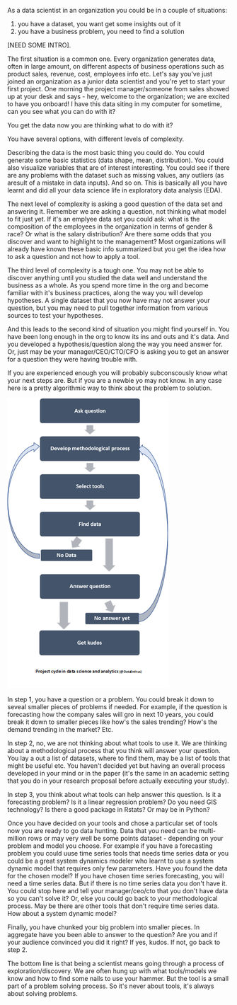 As a data scientist in an organization you could be in a couple of situations:  
1) you have a dataset, you want get some insights out of it
2) you have a business problem, you need to find a solution

[NEED SOME INTRO]. 

The first situation is a common one. Every organization generates data, often in large amount, on different aspects of business operations such as product sales, revenue, cost, employees info etc. Let's say you've just joined an organization as a junior data scientist and you're yet to start your first project. One morning the project manager/someone from sales showed up at your desk and says - hey, welcome to the organization; we are excited to have you onboard! I have this data siting in my computer for sometime, can you see what you can do with it?

You get the data now you are thinking what to do with it? 

You have several options, with different levels of complexity. 

Describing the data is the most basic thing you could do. You could generate some basic statistics (data shape, mean, distribution). You could also visualize variables that are of interest interesting. You could see if there are any problems with the dataset such as missing values, any outliers (as aresult of a mistake in data inputs). And so on. This is basically all you have learnt and did all your data science life in exploratory data analysis (EDA).  

The next level of complexity is asking a good question of the data set and answering it. Remember we are asking a question, not thinking what model to fit just yet. If it's an emplyee data set you could ask: what is the composition of the employees in the organization in terms of gender & race? Or what is the salary distribution? Are there some odds that you discover and want to highlight to the management? Most organizations will already have known these basic info summarized but you get the idea how to ask a question and not how to apply a tool.  

The third level of complexity is a tough one. You may not be able to discover anything until you studied the data well and understand the business as a whole. As you spend more time in the org and become familiar with it's business practices, along the way you will develop hypotheses. A single dataset that you now have may not answer your question, but you may need to pull together information from various sources to test your hypotheses.

And this leads to the second kind of situation you might find yourself in. You have been long enough in the org to know its ins and outs and it's data. And you developed a hypothesis/question along the way you need answer for. Or, just may be your manager/CEO/CTO/CFO is asking you to get an answer for a question they were having trouble with.

If you are experienced enough you will probably subconscously know what your next steps are. But if you are a newbie yo may not know. In any case here is a pretty algorithmic way to think about the problem to solution.

![Project cycle in data scinece (@DataEnthus)](/images/misc/ds-cycle.png)

In step 1, you have a question or a problem. You could break it down to seveal smaller pieces of problems if needed. For example, if the question is forecasting how the company sales will gro in next 10 years, you could break it down to smaller pieces like how's the sales trending? How's the demand trending in the market? Etc.

In step 2, no, we are not thinking about what tools to use it. We are thinking about a methodological process that you think will answer your question. You lay a out a list of datasets, where to find them, may be a list of tools that might be useful etc. You haven't decided yet but having an overall process developed in your mind or in the paper (it's the same in an academic setting that you do in your research proposal before actually executing your study).

In step 3, you think about what tools can help answer this question. Is it a forecasting problem? Is it a linear regression problem? Do you need GIS technology? Is there a good package in Rstats? Or may be in Python?

Once you have decided on your tools and chose a particular set of tools now you are ready to go data hunting. Data that you need can be multi-million rows or may very well be some points dataset - depending on your problem and model you choose. For example if you have a forecasting problem you could uuse time series tools that needs time series data or you could be a great system dynamics modeler who learnt to use a system dynamic model that requires only few parameters. Have you found the data for the chosen model? If you have chosen time series forecasting, you will need a time series data. But if there is no time series data you don't have it. You could stop here and tell your manager/ceo/cto that you don't have data so you can't solve it? Or, else you could go back to your methodological process. May be there are other tools that don't require time series data. How about a system dynamic model?

Finally, you have chunked your big problem into smaller pieces. In aggregate have you been able to answer to the question? Are you and if your audience convinced you did it right? If yes, kudos. If not, go back to step 2.

The bottom line is that being a scientist means going through a process of exploration/discovery. We are often hung up with what tools/models we know and how to find some nails to use your hammer. But the tool is a small part of a problem solving process. So it's never about tools, it's always about solving problems.
